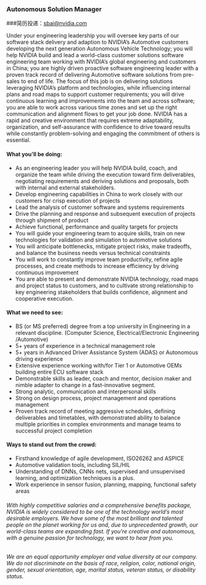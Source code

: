 ### Autonomous Solution Manager

###简历投递：sbai@nvidia.com

Under your engineering leadership you will oversee key parts of our software stack delivery and adaption to NVIDIA’s Automotive customers developing the next generation Autonomous Vehicle Technology; you will help NVIDIA build and lead a world-class customer solutions software engineering team working with NVIDIA’s global engineering and customers in China; you are highly driven proactive software engineering leader with a proven track record of delivering Automotive software solutions from pre-sales to end of life. The focus of this job is on delivering solutions leveraging NVIDIA’s platform and technologies, while influencing internal plans and road maps to support customer requirements; you will drive continuous learning and improvements into the team and across software; you are able to work across various time zones and set up the right communication and alignment flows to get your job done. NVIDIA has a rapid and creative environment that requires extreme adaptability, organization, and self-assurance with confidence to drive toward results while constantly problem-solving and engaging the commitment of others is essential.

#### What you'll be doing:
- As an engineering leader you will help NVIDIA build, coach, and organize the team while driving the execution toward firm deliverables, negotiating requirements and deriving solutions and proposals, both with internal and external stakeholders.
- Develop engineering capabilities in China to work closely with our customers for crisp execution of projects
- Lead the analysis of customer software and systems requirements
- Drive the planning and response and subsequent execution of projects through shipment of product
- Achieve functional, performance and quality targets for projects
- You will guide your engineering team to acquire skills, train on new technologies for validation and simulation to automotive solutions
- You will anticipate bottlenecks, mitigate project risks, make tradeoffs, and balance the business needs versus technical constraints
- You will work to constantly improve team productivity, refine agile processes, and create methods to increase efficiency by driving continuous improvement
- You are able to present and demonstrate NVIDIA technology, road maps and project status to customers, and to cultivate strong relationship to key engineering stakeholders that builds confidence, alignment and cooperative execution.

#### What we need to see:
- BS (or MS preferred) degree from a top university in Engineering in a relevant discipline. (Computer Science, Electrical/Electronic Engineering /Automotive)
- 5+ years of experience in a technical management role
- 5+ years in Advanced Driver Assistance System (ADAS) or Autonomous driving experience
- Extensive experience working with/for Tier 1 or Automotive OEMs building entire ECU software stack
- Demonstrable skills as leader, coach and mentor, decision maker and nimble adapter to change in a fast-innovative segment.
- Strong analytic, communication and interpersonal skills
- Strong on design process, project management and operations management
- Proven track record of meeting aggressive schedules, defining deliverables and timetables, with demonstrated ability to balance multiple priorities in complex environments and manage teams to successful project completion

#### Ways to stand out from the crowd:
- Firsthand knowledge of agile development, ISO26262 and ASPICE  
- Automotive validation tools, including SIL/HIL
- Understanding of DNNs, CNNs nets, supervised and unsupervised learning, and optimization techniques is a plus.
- Work experience in sensor fusion, planning, mapping, functional safety areas

###### With highly competitive salaries and a comprehensive benefits package, NVIDIA is widely considered to be one of the technology world’s most desirable employers. We have some of the most brilliant and talented people on the planet working for us and, due to unprecedented growth, our world-class teams are expanding fast. If you're creative and autonomous, with a genuine passion for technology, we want to hear from you.
###### We are an equal opportunity employer and value diversity at our company. We do not discriminate on the basis of race, religion, color, national origin, gender, sexual orientation, age, marital status, veteran status, or disability status.
